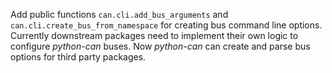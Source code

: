 Add public functions `can.cli.add_bus_arguments` and `can.cli.create_bus_from_namespace` for creating bus command line options. Currently downstream packages need to implement their own logic to configure *python-can* buses. Now *python-can* can create and parse bus options for third party packages.